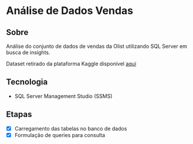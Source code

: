 # Análise de Dados Vendas



## Sobre
  
Análise do conjunto de dados de vendas da Olist utilizando SQL Server em busca de insights.

Dataset retirado da plataforma Kaggle disponível [aqui](https://www.kaggle.com/olistbr/brazilian-ecommerce?select=olist_geolocation_dataset.csv)

## Tecnologia

  - SQL Server Management Studio (SSMS)
  
## Etapas
  
- [x] Carregamento das tabelas no banco de dados
- [x] Formulação de queries para consulta
